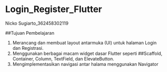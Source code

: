 # Login_Register_Flutter

Nicko Sugiarto_362458302119

##Tujuan Pembelajaran
1. Merancang dan membuat layout antarmuka (UI) untuk halaman Login dan Registrasi.
2. Menggunakan berbagai macam widget dasar Flutter seperti ##Scaffold, Container, Column, TextField, dan ElevateButton.
3. Mengimplementasikan navigasi antar halama menggunakan Navigator
